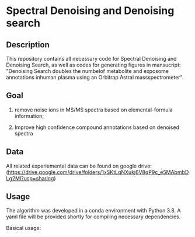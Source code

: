 # Spectral Denoising and Denoising search

## Description
This repository contains all necessary code for Spectral Denoising and Denoising Search, as well as codes for generating figures in mansucript: "Denoising Search doubles the numbelof metabolite and exposome annotations inhuman plasma using an Orbitrap Astral massspectrometer".

## Goal
1. remove noise ions in MS/MS spectra based on elemental-formula information;
  
2. Improve high confidence compound annotations based on denoised spectra

## Data
All related experiemental data can be found on google drive: (https://drive.google.com/drive/folders/1xSKtLqNXukj6V8qP9c_e5MAbmbDLg2Ml?usp=sharing)

## Usage
The algorithm was developed in a conda environment with Python 3.8. A yaml file will be provided shortly for compiling necessary dependencies.

Basical usage:
